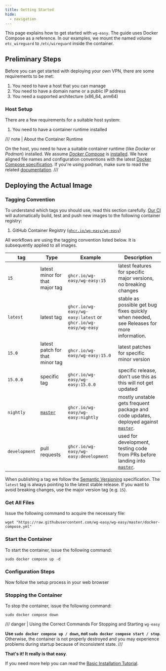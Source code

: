```yaml
---
title: Getting Started
hide:
  - navigation
---
```


This page explains how to get started with `wg-easy`. The guide uses Docker Compose as a reference. In our examples, we mount the named volume `etc_wireguard` to `/etc/wireguard` inside the container.

## Preliminary Steps

Before you can get started with deploying your own VPN, there are some requirements to be met:

1. You need to have a host that you can manage
2. You need to have a domain name or a public IP address
3. You need a supported architecture (x86_64, arm64)

### Host Setup

There are a few requirements for a suitable host system:

1. You need to have a container runtime installed

/// note | About the Container Runtime

On the host, you need to have a suitable container runtime (like _Docker_ or _Podman_) installed. We assume [_Docker Compose_][docker-compose] is [installed][docker-compose-installation]. We have aligned file names and configuration conventions with the latest [Docker Compose specification][docker-compose-specification].
If you're using podman, make sure to read the related [documentation][docs-podman].
///

[docker-compose]: https://docs.docker.com/compose/
[docker-compose-installation]: https://docs.docker.com/compose/install/
[docker-compose-specification]: https://docs.docker.com/compose/compose-file/
[docs-podman]: ./examples/tutorials/podman-nft.md

## Deploying the Actual Image

### Tagging Convention

To understand which tags you should use, read this section carefully. [Our CI][github-ci] will automatically build, test and push new images to the following container registry:

1. GitHub Container Registry ([`ghcr.io/wg-easy/wg-easy`][ghcr-image])

All workflows are using the tagging convention listed below. It is subsequently applied to all images.

| tag           | Type                                                       | Example                                                       | Description                                                                                                                          |
| ------------- | ---------------------------------------------------------- | ------------------------------------------------------------- | ------------------------------------------------------------------------------------------------------------------------------------ |
| `15`          | latest minor for that major tag                            | `ghcr.io/wg-easy/wg-easy:15`                                  | latest features for specific major versions, no breaking changes                                                                     |
| `latest`      | latest tag                                                 | `ghcr.io/wg-easy/wg-easy:latest` or `ghcr.io/wg-easy/wg-easy` | stable as possible get bug fixes quickly when needed, see Releases for more information.                                             |
| `15.0`        | latest patch for that minor tag                            | `ghcr.io/wg-easy/wg-easy:15.0`                                | latest patches for specific minor version                                                                                            |
| `15.0.0`      | specific tag                                               | `ghcr.io/wg-easy/wg-easy:15.0.0`                              | specific release, don't use this as this will not get updated                                                                        |
| `nightly`     | [`master`](https://github.com/wg-easy/wg-easy/tree/master) | `ghcr.io/wg-easy/wg-easy:nightly`                             | mostly unstable gets frequent package and code updates, deployed against [`master`](https://github.com/wg-easy/wg-easy/tree/master). |
| `development` | pull requests                                              | `ghcr.io/wg-easy/wg-easy:development`                         | used for development, testing code from PRs before landing into [`master`](https://github.com/wg-easy/wg-easy/tree/master).          |

When publishing a tag we follow the [Semantic Versioning][semver] specification. The `latest` tag is always pointing to the latest stable release. If you want to avoid breaking changes, use the major version tag (e.g. `15`).

[github-ci]: https://github.com/wg-easy/wg-easy/actions
[ghcr-image]: https://github.com/wg-easy/wg-easy/pkgs/container/wg-easy
[semver]: https://semver.org/

### Get All Files

Issue the following command to acquire the necessary file:

```shell
wget "https://raw.githubusercontent.com/wg-easy/wg-easy/master/docker-compose.yml"
```

### Start the Container

To start the container, issue the following command:

```shell
sudo docker compose up -d
```

### Configuration Steps

Now follow the setup process in your web browser

### Stopping the Container

To stop the container, issue the following command:

```shell
sudo docker compose down
```

/// danger | Using the Correct Commands For Stopping and Starting `wg-easy`

**Use `sudo docker compose up / down`, not `sudo docker compose start / stop`**. Otherwise, the container is not properly destroyed and you may experience problems during startup because of inconsistent state.
///

**That's it! It really is that easy**.

If you need more help you can read the [Basic Installation Tutorial][basic-installation].

[basic-installation]: ./examples/tutorials/basic-installation.md
